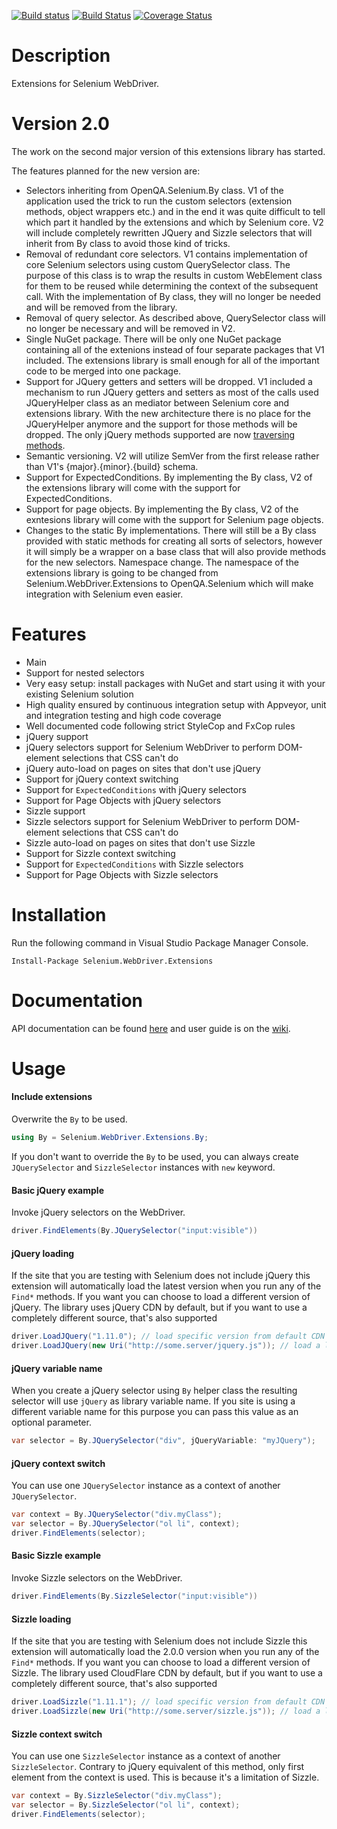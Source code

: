 [![Build status](https://ci.appveyor.com/api/projects/status/xva7kjm1lyi3fqcu)](https://ci.appveyor.com/project/RaYell/selenium-helpers)
[![Build Status](https://travis-ci.org/RaYell/selenium-webdriver-extensions.svg)](https://travis-ci.org/RaYell/selenium-webdriver-extensions)
[![Coverage Status](https://coveralls.io/repos/RaYell/selenium-webdriver-extensions/badge.svg?branch=master)](https://coveralls.io/r/RaYell/selenium-webdriver-extensions?branch=master)

# Description
Extensions for Selenium WebDriver.

# Version 2.0
The work on the second major version of this extensions library has started. 

The features planned for the new version are:
* Selectors inheriting from OpenQA.Selenium.By class. V1 of the application used the trick to run the custom selectors (extension methods, object wrappers etc.) and in the end it was quite difficult to tell which part it handled by the extensions and which by Selenium core. V2 will include completely rewritten JQuery and Sizzle selectors that will inherit from By class to avoid those kind of tricks.
* Removal of redundant core selectors. V1 contains implementation of core Selenium selectors using custom QuerySelector class. The purpose of this class is to wrap the results in custom WebElement class for them to be reused while determining the context of the subsequent call. With the implementation of By class, they will no longer be needed and will be removed from the library.
* Removal of query selector. As described above, QuerySelector class will no longer be necessary and will be removed in V2.
* Single NuGet package. There will be only one NuGet package containing all of the extenions instead of four separate packages that V1 included. The extensions library is small enough for all of the important code to be merged into one package.
* Support for JQuery getters and setters will be dropped. V1 included a mechanism to run JQuery getters and setters as most of the calls used JQueryHelper class as an mediator between Selenium core and extensions library. With the new architecture there is no place for the JQueryHelper anymore and the support for those methods will be dropped. The only jQuery methods supported are now [traversing methods](https://api.jquery.com/category/traversing/).
* Semantic versioning. V2 will utilize SemVer from the first release rather than V1's {major}.{minor}.{build} schema.
* Support for ExpectedConditions. By implementing the By class, V2 of the extensions library will come with the support for ExpectedConditions.
* Support for page objects. By implementing the By class, V2 of the exntesions library will come with the support for Selenium page objects.
* Changes to the static By implementations. There will still be a By class provided with static methods for creating all sorts of selectors, however it will simply be a wrapper on a base class that will also provide methods for the new selectors.
Namespace change. The namespace of the extensions library is going to be changed from Selenium.WebDriver.Extensions to OpenQA.Selenium which will make integration with Selenium even easier.

# Features
* Main
 * Support for nested selectors
 * Very easy setup: install packages with NuGet and start using it with your existing Selenium solution
 * High quality ensured by continuous integration setup with Appveyor, unit and integration testing and high code coverage
 * Well documented code following strict StyleCop and FxCop rules
* jQuery support
 * jQuery selectors support for Selenium WebDriver to perform DOM-element selections that CSS can't do
 * jQuery auto-load on pages on sites that don't use jQuery
 * Support for jQuery context switching
 * Support for `ExpectedConditions` with jQuery selectors
 * Support for Page Objects with jQuery selectors
* Sizzle support
 * Sizzle selectors support for Selenium WebDriver to perform DOM-element selections that CSS can't do
 * Sizzle auto-load on pages on sites that don't use Sizzle
 * Support for Sizzle context switching
 * Support for `ExpectedConditions` with Sizzle selectors
 * Support for Page Objects with Sizzle selectors

# Installation
Run the following command in Visual Studio Package Manager Console.
```posh
Install-Package Selenium.WebDriver.Extensions
```

# Documentation
API documentation can be found [here](https://rayell.github.io/selenium-webdriver-extensions/api) and user guide is on the [wiki](https://github.com/RaYell/selenium-webdriver-extensions/wiki).

# Usage

#### Include extensions
Overwrite the `By` to be used.
```csharp
using By = Selenium.WebDriver.Extensions.By;
```

If you don't want to override the `By` to be used, you can always create `JQuerySelector` and `SizzleSelector` instances with `new` keyword.

#### Basic jQuery example
Invoke jQuery selectors on the WebDriver.
```csharp
driver.FindElements(By.JQuerySelector("input:visible"))
```

#### jQuery loading
If the site that you are testing with Selenium does not include jQuery this extension will automatically load the latest version when you run any of the `Find*` methods. If you want you can choose to load a different version of jQuery. The library uses jQuery CDN by default, but if you want to use a completely different source, that's also supported

```csharp
driver.LoadJQuery("1.11.0"); // load specific version from default CDN
driver.LoadJQuery(new Uri("http://some.server/jquery.js")); // load a library from other source
```

#### jQuery variable name
When you create a jQuery selector using `By` helper class the resulting selector will use `jQuery` as library variable name. If you site is using a different variable name for this purpose you can pass this value as an optional parameter.

```csharp
var selector = By.JQuerySelector("div", jQueryVariable: "myJQuery");
```

#### jQuery context switch
You can use one `JQuerySelector` instance as a context of another `JQuerySelector`.

```csharp
var context = By.JQuerySelector("div.myClass");
var selector = By.JQuerySelector("ol li", context);
driver.FindElements(selector);
```

#### Basic Sizzle example
Invoke Sizzle selectors on the WebDriver.
```csharp
driver.FindElements(By.SizzleSelector("input:visible"))
```

#### Sizzle loading
If the site that you are testing with Selenium does not include Sizzle this extension will automatically load the 2.0.0 version when you run any of the `Find*` methods. If you want you can choose to load a different version of Sizzle. The library used CloudFlare CDN by default, but if you want to use a completely different source, that's also supported

```csharp
driver.LoadSizzle("1.11.1"); // load specific version from default CDN
driver.LoadSizzle(new Uri("http://some.server/sizzle.js")); // load a library from other source
```

#### Sizzle context switch
You can use one `SizzleSelector` instance as a context of another `SizzleSelector`. Contrary to jQuery equivalent of this method, only first element from the context is used. This is because it's a limitation of Sizzle.

```csharp
var context = By.SizzleSelector("div.myClass");
var selector = By.SizzleSelector("ol li", context);
driver.FindElements(selector);
```
